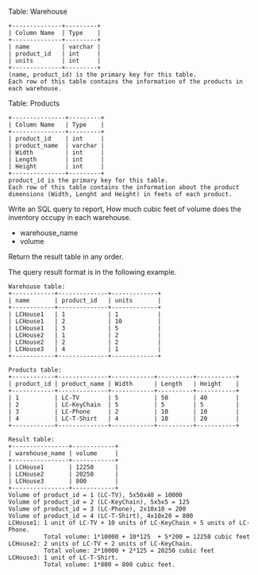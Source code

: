 Table: Warehouse

    +--------------+---------+
    | Column Name  | Type    |
    +--------------+---------+
    | name         | varchar |
    | product_id   | int     |
    | units        | int     |
    +--------------+---------+
    (name, product_id) is the primary key for this table.
    Each row of this table contains the information of the products in each warehouse.
 

Table: Products

    +---------------+---------+
    | Column Name   | Type    |
    +---------------+---------+
    | product_id    | int     |
    | product_name  | varchar |
    | Width         | int     |
    | Length        | int     |
    | Height        | int     |
    +---------------+---------+
    product_id is the primary key for this table.
    Each row of this table contains the information about the product 
    dimensions (Width, Lenght and Height) in feets of each product.
 

Write an SQL query to report, How much cubic feet of volume does the inventory occupy in each warehouse.

- warehouse_name
- volume

Return the result table in any order.

The query result format is in the following example.

    Warehouse table:
    +------------+--------------+-------------+
    | name       | product_id   | units       |
    +------------+--------------+-------------+
    | LCHouse1   | 1            | 1           |
    | LCHouse1   | 2            | 10          |
    | LCHouse1   | 3            | 5           |
    | LCHouse2   | 1            | 2           |
    | LCHouse2   | 2            | 2           |
    | LCHouse3   | 4            | 1           |
    +------------+--------------+-------------+
    
    Products table:
    +------------+--------------+------------+----------+-----------+
    | product_id | product_name | Width      | Length   | Height    |
    +------------+--------------+------------+----------+-----------+
    | 1          | LC-TV        | 5          | 50       | 40        |
    | 2          | LC-KeyChain  | 5          | 5        | 5         |
    | 3          | LC-Phone     | 2          | 10       | 10        |
    | 4          | LC-T-Shirt   | 4          | 10       | 20        |
    +------------+--------------+------------+----------+-----------+
    
    Result table:
    +----------------+------------+
    | warehouse_name | volume     | 
    +----------------+------------+
    | LCHouse1       | 12250      | 
    | LCHouse2       | 20250      |
    | LCHouse3       | 800        |
    +----------------+------------+
    Volume of product_id = 1 (LC-TV), 5x50x40 = 10000
    Volume of product_id = 2 (LC-KeyChain), 5x5x5 = 125 
    Volume of product_id = 3 (LC-Phone), 2x10x10 = 200
    Volume of product_id = 4 (LC-T-Shirt), 4x10x20 = 800
    LCHouse1: 1 unit of LC-TV + 10 units of LC-KeyChain + 5 units of LC-Phone.
              Total volume: 1*10000 + 10*125  + 5*200 = 12250 cubic feet
    LCHouse2: 2 units of LC-TV + 2 units of LC-KeyChain.
              Total volume: 2*10000 + 2*125 = 20250 cubic feet
    LCHouse3: 1 unit of LC-T-Shirt.
              Total volume: 1*800 = 800 cubic feet.